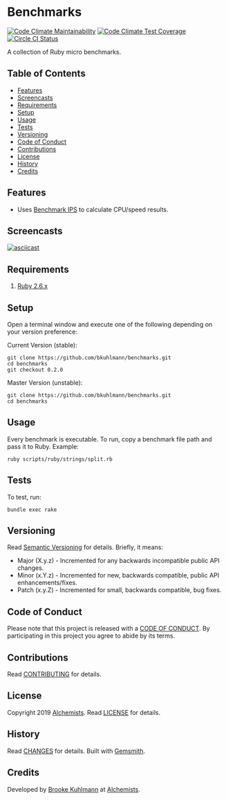 # Benchmarks

[![Code Climate Maintainability](https://api.codeclimate.com/v1/badges/03890a29f08c29966b1b/maintainability)](https://codeclimate.com/github/bkuhlmann/benchmarks/maintainability)
[![Code Climate Test Coverage](https://api.codeclimate.com/v1/badges/03890a29f08c29966b1b/test_coverage)](https://codeclimate.com/github/bkuhlmann/benchmarks/test_coverage)
[![Circle CI Status](https://circleci.com/gh/bkuhlmann/benchmarks.svg?style=svg)](https://circleci.com/gh/bkuhlmann/benchmarks)

A collection of Ruby micro benchmarks.

<!-- Tocer[start]: Auto-generated, don't remove. -->

## Table of Contents

  - [Features](#features)
  - [Screencasts](#screencasts)
  - [Requirements](#requirements)
  - [Setup](#setup)
  - [Usage](#usage)
  - [Tests](#tests)
  - [Versioning](#versioning)
  - [Code of Conduct](#code-of-conduct)
  - [Contributions](#contributions)
  - [License](#license)
  - [History](#history)
  - [Credits](#credits)

<!-- Tocer[finish]: Auto-generated, don't remove. -->

## Features

- Uses [Benchmark IPS](https://github.com/evanphx/benchmark-ips) to calculate CPU/speed results.

## Screencasts

[![asciicast](https://asciinema.org/a/224800.png)](https://asciinema.org/a/224800)

## Requirements

1. [Ruby 2.6.x](https://www.ruby-lang.org)

## Setup

Open a terminal window and execute one of the following depending on your version preference:

Current Version (stable):

    git clone https://github.com/bkuhlmann/benchmarks.git
    cd benchmarks
    git checkout 0.2.0

Master Version (unstable):

    git clone https://github.com/bkuhlmann/benchmarks.git
    cd benchmarks

## Usage

Every benchmark is executable. To run, copy a benchmark file path and pass it to Ruby. Example:

    ruby scripts/ruby/strings/split.rb

## Tests

To test, run:

    bundle exec rake

## Versioning

Read [Semantic Versioning](https://semver.org) for details. Briefly, it means:

- Major (X.y.z) - Incremented for any backwards incompatible public API changes.
- Minor (x.Y.z) - Incremented for new, backwards compatible, public API enhancements/fixes.
- Patch (x.y.Z) - Incremented for small, backwards compatible, bug fixes.

## Code of Conduct

Please note that this project is released with a [CODE OF CONDUCT](CODE_OF_CONDUCT.md). By
participating in this project you agree to abide by its terms.

## Contributions

Read [CONTRIBUTING](CONTRIBUTING.md) for details.

## License

Copyright 2019 [Alchemists](https://www.alchemists.io).
Read [LICENSE](LICENSE.md) for details.

## History

Read [CHANGES](CHANGES.md) for details.
Built with [Gemsmith](https://github.com/bkuhlmann/gemsmith).

## Credits

Developed by [Brooke Kuhlmann](https://www.alchemists.io) at
[Alchemists](https://www.alchemists.io).
